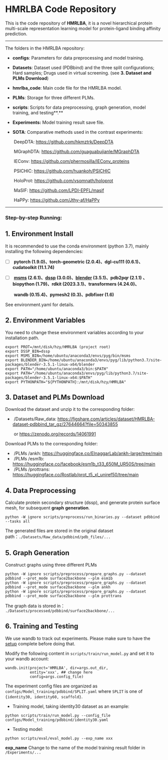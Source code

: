 # **HMRLBA** Code Repository

This is the code repository of **HMRLBA**, it is a novel hierarchical protein multi-scale representation learning model for protein-ligand binding affinity prediction.

---

The folders in the HMRLBA repository:

- **configs**: Parameters for data preprocessing and model training.

- **Datasets**: Dataset used (PDBbind) and the three split configurations; Hard samples; Drugs used in virtual screening. (see **3. Dataset and PLMs Download**)

- **hmrlba_code**: Main code file for the HMRLBA model.

- **PLMs**: Storage for three different PLMs.

- **scripts**: Scripts for data preprocessing, graph generation, model training, and testing**.**

- **Experiments:** Model training result save file.

- **SOTA**: Comparative methods used in the contrast experiments:

  ​	DeepDTA: https://github.com/hkmztrk/DeepDTA
  
  ​	MGraphDTA: https://github.com/guaguabujianle/MGraphDTA
  
  ​	IEConv: https://github.com/phermosilla/IEConv_proteins
  
  ​	PSICHIC: https://github.com/huankoh/PSICHIC
  
  ​	HoloProt: https://github.com/vsomnath/holoprot
  
  ​	MaSIF: https://github.com/LPDI-EPFL/masif
  
  ​	HaPPy: https://github.com/Jthy-af/HaPPy

---



### **Step-by-step Running:**

## 1. Environment Install

It is recommended to use the conda environment (python 3.7), mainly installing the following dependencies:

- [ ] ​		**pytorch (1.9.0)、torch-geometric (2.0.4)、dgl-cu111 (0.6.1)、cudatoolkit (11.1.74)**

- [ ] ​		**[msms](http://mgltools.scripps.edu/packages/MSMS/) (2.6.1)、[dssp](https://swift.cmbi.umcn.nl/gv/dssp/) (3.0.0)、[blender](https://www.blender.org/) (3.5.1)、pdb2pqr (2.1.1) 、biopython (1.79)、rdkit (2023.3.1)、transformers (4.24.0)、**

  ​		**wandb (0.15.4)、pymesh2 (0.3)、pdbfixer (1.6)**

See environment.yaml for details.




## 2. Environment Variables

You need to change these environment variables according to your installation path.

```
export PROT=/mnt/disk/hzy/HMRLBA (project root)
export DSSP_BIN=dssp
export MSMS_BIN=/home/ubuntu/anaconda3/envs/pyg/bin/msms
export BLENDER_BIN=/home/ubuntu/anaconda3/envs/pyg/lib/python3.7/site-packages/blender-3.5.1-linux-x64/blender
export PATH="/home/ubuntu/anaconda3/bin:$PATH"
export PATH="/home/ubuntu/anaconda3/envs/pyg/lib/python3.7/site-packages/blender-3.5.1-linux-x64:$PATH"
export PYTHONPATH="${PYTHONPATH}:/mnt/disk/hzy/HMRLBA"
```



## 3. Dataset and PLMs Download

Download the dataset and unzip it to the corresponding folder:

- ​		/Datasets/Raw_data:  https://figshare.com/articles/dataset/HMRLBA-dataset-pdbbind_tar_gz/27644664?file=50343855 

  ​											  or  https://zenodo.org/records/14061991

Download PLMs to the corresponding folder:

- ​		/PLMs /ankh:  https://huggingface.co/ElnaggarLab/ankh-large/tree/main
- ​		/PLMs /esm1b:  https://huggingface.co/facebook/esm1b_t33_650M_UR50S/tree/main
- ​		/PLMs /prottrans:  https://huggingface.co/Rostlab/prot_t5_xl_uniref50/tree/main



## 4. Data Preprocessing

Calculate protein secondary structure (dssp), and generate protein surface mesh, for subsequent **graph** **generation**.

```
python -W ignore scripts/preprocess/run_binaries.py --dataset pdbbind --tasks all
```

The generated files are stored in the original dataset path：`./Datasets/Raw_data/pdbbind/pdb_files/...`



## 5.  Graph Generation

Construct graphs using three different PLMs

```
python -W ignore scripts/preprocess/prepare_graphs.py --dataset pdbbind --prot_mode surface2backbone --plm esm1b
python -W ignore scripts/preprocess/prepare_graphs.py --dataset pdbbind --prot_mode surface2backbone --plm ankh
python -W ignore scripts/preprocess/prepare_graphs.py --dataset pdbbind --prot_mode surface2backbone --plm prottrans
```

The graph data is stored in： `./Datasets/processed/pdbbind/surface2backbone/...`



## 6.  Training and Testing

We use wandb to track out experiments. Please make sure to have the [setup](https://docs.wandb.ai/quickstart) complete before doing that.

Modify the following content in `scripts/train/run_model.py` and set it to your wandb account:

```
wandb.init(project='HMRLBA', dir=args.out_dir,
           entity='xxx', ## change here
           config=args.config_file)
```

The experiment config files are organized as `configs/Model_training/pdbbind/SPLIT.yaml` where `SPLIT` is one of `{identity30, identity60, scaffold}`.

- Training model, taking identity30 dataset as an example:


```
python scripts/train/run_model.py --config_file configs/Model_training/pdbbind/identity30.yaml
```

- Testing model:

```
python scripts/eval/eval_model.py --exp_name xxx
```

**exp_name** Change to the name of the model training result folder in `/Experiments/...`























